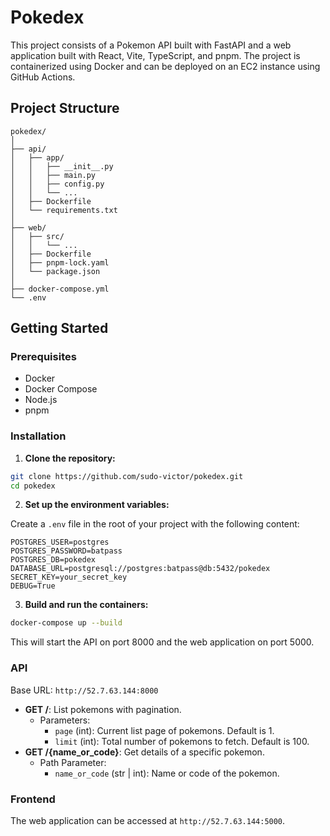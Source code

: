 # Pokedex

This project consists of a Pokemon API built with FastAPI and a web application built with React, Vite, TypeScript, and pnpm. The project is containerized using Docker and can be deployed on an EC2 instance using GitHub Actions.

## Project Structure

```
pokedex/
│
├── api/
│   ├── app/
│   │   ├── __init__.py
│   │   ├── main.py
│   │   ├── config.py
│   │   └── ...
│   ├── Dockerfile
│   └── requirements.txt
│
├── web/
│   ├── src/
│   │   └── ...
│   ├── Dockerfile
│   ├── pnpm-lock.yaml
│   └── package.json
│
├── docker-compose.yml
└── .env
```

## Getting Started

### Prerequisites

- Docker
- Docker Compose
- Node.js
- pnpm

### Installation

1. **Clone the repository:**

```sh
git clone https://github.com/sudo-victor/pokedex.git
cd pokedex
```

2. **Set up the environment variables:**

Create a `.env` file in the root of your project with the following content:

```env
POSTGRES_USER=postgres
POSTGRES_PASSWORD=batpass
POSTGRES_DB=pokedex
DATABASE_URL=postgresql://postgres:batpass@db:5432/pokedex
SECRET_KEY=your_secret_key
DEBUG=True
```

3. **Build and run the containers:**

```sh
docker-compose up --build
```

This will start the API on port 8000 and the web application on port 5000.

### API

Base URL: `http://52.7.63.144:8000`

- **GET /**: List pokemons with pagination.
  - Parameters:
    - `page` (int): Current list page of pokemons. Default is 1.
    - `limit` (int): Total number of pokemons to fetch. Default is 100.
- **GET /{name_or_code}**: Get details of a specific pokemon.
  - Path Parameter:
    - `name_or_code` (str | int): Name or code of the pokemon.

### Frontend

The web application can be accessed at `http://52.7.63.144:5000`.
